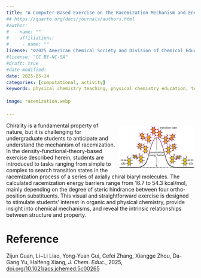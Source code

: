 ```yaml
---
title: "A Computer-Based Exercise on the Racemization Mechanism and Energy Barrier of Axially Chiral Molecules"
## https://quarto.org/docs/journals/authors.html
#author:
#  - name: ""
#    affiliations:
#     - name: ""
license: "©2025 American Chemical Society and Division of Chemical Education, Inc."
#license: "CC BY-NC-SA"
#draft: true
#date-modified:
date: 2025-05-14
categories: [computational, activity]
keywords: physical chemistry teaching, physical chemistry education, teaching resources, Chemical calculations, Chemical structure, Energy, Students, Transition states, upper-division undergraduate,     organic chemistry,  physical chemistry, chirality, racemization mechanism, racemization energy barrier,  transition state

image: racemization.webp

---
```

<img src="racemization.webp" width="40%" align="right" style="padding: 10px 0px 0px 10px;"/>

Chirality is a fundamental property of nature, but it is challenging for undergraduate students to anticipate and understand the mechanism of racemization. In the density-functional-theory-based exercise described herein, students are introduced to tasks ranging from simple to complex to search transition states in the racemization process of a series of axially chiral biaryl molecules. The calculated racemization energy barriers range from 16.7 to 54.3 kcal/mol, mainly depending on the degree of steric hindrance between four ortho-position substituents. This visual and straightforward exercise is designed to stimulate students’ interest in organic and physical chemistry, provide insight into chemical mechanisms, and reveal the intrinsic relationships between structure and property.


# Reference

Zijun Guan, Li−Li Liao, Yong-Yuan Gui, Cefei Zhang, Xiangge Zhou, Da-Gang Yu, Haifeng Xiang, *J. Chem. Educ.*, 2025, [doi.org/10.1021/acs.jchemed.5c00265](https://doi.org/10.1021/acs.jchemed.5c00265)

